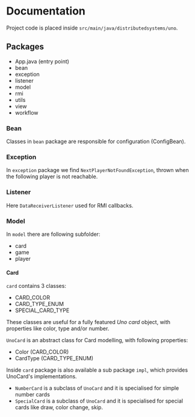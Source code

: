 # Documentation

Project code is placed inside `src/main/java/distributedsystems/uno`.

## Packages

- App.java (entry point)
- bean
- exception
- listener
- model
- rmi
- utils
- view
- workflow

### Bean

Classes in `bean` package are responsible for configuration (ConfigBean).

### Exception

In `exception` package we find `NextPlayerNotFoundException`, thrown when the following player is not reachable.

### Listener

Here `DataReceiverListener` used for RMI callbacks.

### Model

In `model` there are following subfolder:
- card
- game
- player

#### Card

`card` contains 3 classes:

 - CARD_COLOR
 - CARD_TYPE_ENUM
 - SPECIAL_CARD_TYPE

These classes are useful for a fully featured *Uno card* object, with properties like color, type and/or number.

`UnoCard` is an abstract class for Card modelling, with following properties:

 - Color (CARD_COLOR)
 - CardType (CARD_TYPE_ENUM)

Inside `card` package is also available a sub package `impl`, which provides UnoCard's implementations.

 - `NumberCard` is a subclass of `UnoCard` and it is specialised for simple number cards
 - `SpecialCard` is a subclass of `UnoCard` and it is specialised for special cards like draw, color change, skip.